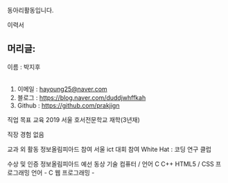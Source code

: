 
동아리활동입니다.


이력서 

<h2> 머리글: </h2>

이름 : 박지후 <br><br>
  
1. 이메일 : hayoung25@naver.com <br>
1. 블로그 : https://blog.naver.com/duddjwhffkah <br>
1. Github : https://github.com/prakjign <br>

직업 목표
교육
2019 서울 호서전문학교 재학(3년재)

직장 경험
없음  

교과 외 활동
정보올림피아드 참여 
서울 ict 대회 참여 
White Hat : 코딩 연구 클럽

수상 및 인증
정보올림피아드 예선 동상 
기술
컴퓨터 / 언어 C C++  HTML5 / CSS
프로그래밍 언어 - C 웹 프로그래밍 -
